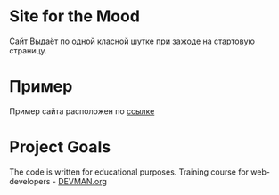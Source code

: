 # Site for the Mood

Сайт Выдаёт по одной класной шутке при зажоде на стартовую страницу.

# Пример

Пример сайта расположен по [ссылке](https://alt90.github.io/20_mood/index.html)

# Project Goals

The code is written for educational purposes. Training course for web-developers - [DEVMAN.org](https://devman.org)
